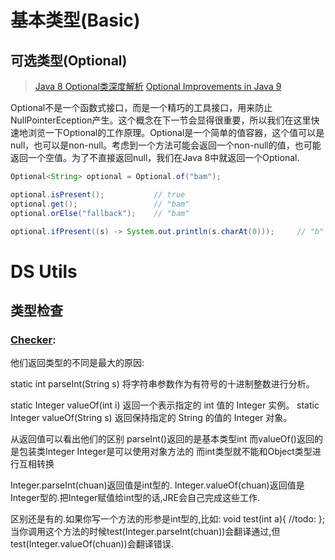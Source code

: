 # 基本类型(Basic)

## 可选类型(Optional)
> [Java 8 Optional类深度解析](http://www.importnew.com/6675.html)
> [Optional Improvements in Java 9](http://iteratrlearning.com/java9/2016/09/05/java9-optional.html)

Optional不是一个函数式接口，而是一个精巧的工具接口，用来防止NullPointerEception产生。这个概念在下一节会显得很重要，所以我们在这里快速地浏览一下Optional的工作原理。Optional是一个简单的值容器，这个值可以是null，也可以是non-null。考虑到一个方法可能会返回一个non-null的值，也可能返回一个空值。为了不直接返回null，我们在Java 8中就返回一个Optional.

``` java
Optional<String> optional = Optional.of("bam");

optional.isPresent();           // true
optional.get();                 // "bam"
optional.orElse("fallback");    // "bam"

optional.ifPresent((s) -> System.out.println(s.charAt(0)));     // "b"
```
# DS Utils
## 类型检查
### [Checker](http://types.cs.washington.edu/checker-framework/current/checker-framework-manual.html#nullness-checks):


他们返回类型的不同是最大的原因: 


static int parseInt(String s) 
          将字符串参数作为有符号的十进制整数进行分析。 

static Integer valueOf(int i) 
          返回一个表示指定的 int 值的 Integer 实例。 
static Integer valueOf(String s) 
          返回保持指定的 String 的值的 Integer 对象。 

从返回值可以看出他们的区别   parseInt()返回的是基本类型int 
而valueOf()返回的是包装类Integer  Integer是可以使用对象方法的  而int类型就不能和Object类型进行互相转换 

Integer.parseInt(chuan)返回值是int型的. 
Integer.valueOf(chuan)返回值是Integer型的.把Integer赋值给int型的话,JRE会自己完成这些工作. 

区别还是有的.如果你写一个方法的形参是int型的,比如: 
void test(int a){ 
//todo: 
}; 
当你调用这个方法的时候test(Integer.parseInt(chuan))会翻译通过,但test(Integer.valueOf(chuan))会翻译错误.


